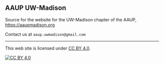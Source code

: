 ## AAUP UW-Madison

Source for the website for the UW-Madison chapter of the AAUP,
<https://aaupmadison.org>

Contact us at `aaup.uwmadison@gmail.com`

---

This web site is licensed under
[CC BY 4.0](https://creativecommons.org/licenses/by/4.0/).

[![CC BY 4.0](https://licensebuttons.net/l/by/4.0/88x31.png)](https://creativecommons.org/licenses/by/4.0/)
